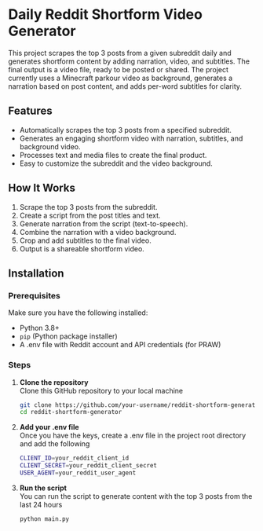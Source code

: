 # Daily Reddit Shortform Video Generator

This project scrapes the top 3 posts from a given subreddit daily and generates shortform content by adding narration, video, and subtitles. The final output is a video file, ready to be posted or shared. The project currently uses a Minecraft parkour video as background, generates a narration based on post content, and adds per-word subtitles for clarity.

## Features
- Automatically scrapes the top 3 posts from a specified subreddit.
- Generates an engaging shortform video with narration, subtitles, and background video.
- Processes text and media files to create the final product.
- Easy to customize the subreddit and the video background.

## How It Works
1. Scrape the top 3 posts from the subreddit.
2. Create a script from the post titles and text.
3. Generate narration from the script (text-to-speech).
4. Combine the narration with a video background.
5. Crop and add subtitles to the final video.
6. Output is a shareable shortform video.

## Installation

### Prerequisites
Make sure you have the following installed:
- Python 3.8+
- `pip` (Python package installer)
- A .env file with Reddit account and API credentials (for PRAW)

### Steps

1. **Clone the repository**  
   Clone this GitHub repository to your local machine
   ```bash
   git clone https://github.com/your-username/reddit-shortform-generator.git
   cd reddit-shortform-generator
2. **Add your .env file**  
   Once you have the keys, create a .env file in the project root directory and add the following
   ```bash
   CLIENT_ID=your_reddit_client_id
   CLIENT_SECRET=your_reddit_client_secret
   USER_AGENT=your_reddit_user_agent
3. **Run the script**  
   You can run the script to generate content with the top 3 posts from the last 24 hours
   ```bash
   python main.py


